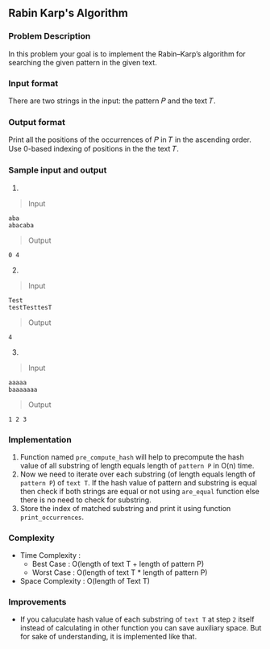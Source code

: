 ## Rabin Karp's Algorithm

### Problem Description
In this problem your goal is to implement the Rabin–Karp’s algorithm for searching the given pattern
in the given text.

### Input format
There are two strings in the input: the pattern 𝑃 and the text 𝑇.

### Output format
Print all the positions of the occurrences of 𝑃 in 𝑇 in the ascending order. Use 0-based
indexing of positions in the the text 𝑇.

### Sample input and output
1. 
> Input
```text
aba
abacaba
```
> Output
```text
0 4
```
2. 
> Input
```text
Test
testTesttesT
```
> Output
```text
4
```
3. 
> Input
```text
aaaaa
baaaaaaa
```
> Output
```text
1 2 3
```
### Implementation
1. Function named `pre_compute_hash` will help to precompute the hash value of all substring of length equals length of `pattern P` in O(n) time.
2. Now we need to iterate over each substring (of length equals length of `pattern P`) of `text T`. If the hash value of pattern and substring is equal then check if both strings are equal or not using `are_equal` function else there is no need to check for substring.
3. Store the index of matched substring and print it using function `print_occurrences`.

### Complexity

- Time Complexity :
    - Best Case : O(length of text T + length of pattern P)
    - Worst Case : O(length of text T * length of pattern P)
- Space Complexity : O(length of Text T)
  
### Improvements
- If you caluculate hash value of each substring of `text T` at step `2` itself instead of calculating in other function you can save auxiliary space. But for sake of understanding, it is implemented like that.